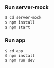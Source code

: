 ### Run server-mock

```bash
$ cd server-mock
$ npm install
$ npm start
```

### Run app

```bash
$ cd app
$ npm install
$ npm run dev
```
